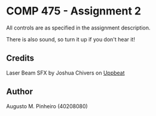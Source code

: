# COMP 475 - Assignment 2

All controls are as specified in the assignment description.

There is also sound, so turn it up if you don't hear it!

## Credits

Laser Beam SFX by Joshua Chivers on [Uppbeat](https://uppbeat.io/sfx/laser-eyes-energy-beam/11833/30606)

## Author

Augusto M. Pinheiro (40208080)
